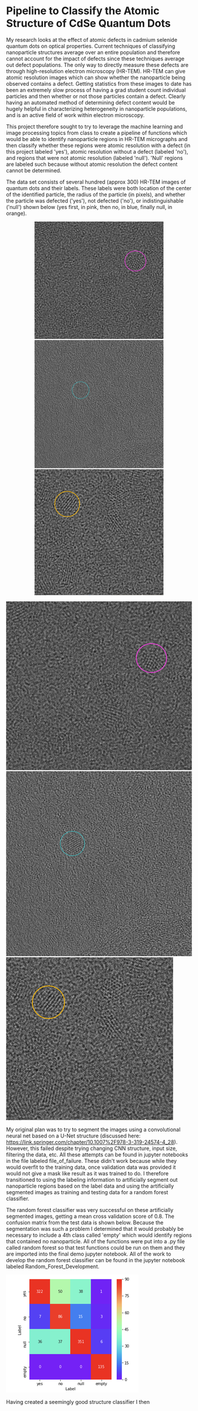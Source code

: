 # Pipeline to Classify the Atomic Structure of CdSe Quantum Dots

My research looks at the effect of atomic defects in cadmium selenide quantum
dots on optical properties. Current techniques of classifying nanoparticle
structures average over an entire population and therefore cannot account for
the impact of defects since these techniques average out defect populations.
The only way to directly measure these defects are through high-resolution
electron microscopy (HR-TEM). HR-TEM can give atomic resolution images which
can show whether the nanoparticle being observed contains a defect. Getting
statistics from these images to date has been an extremely slow process of
having a grad student count individual particles and then whether or not those
particles contain a defect. Clearly having an automated method of determining
defect content would be hugely helpful in characterizing heterogeneity
in nanoparticle populations, and is an active field of work within electron
microscopy.

This project therefore sought to try to leverage the machine learning and
image processing topics from class to create a pipeline of functions which would
be able to identify nanoparticle regions in HR-TEM micrographs and then classify
whether these regions were atomic resolution with a defect (in this project
labeled 'yes'), atomic resolution without a defect (labeled 'no'), and regions
that were not atomic resolution (labeled 'null'). 'Null' regions are labeled
such because without atomic resolution the defect content cannot be determined.

The data set consists of several hundred (approx 300) HR-TEM images of quantum
dots and their labels. These labels were both location of the center of the
identified particle, the radius of the particle (in pixels), and whether the
particle was defected ('yes'), not defected ('no'), or indistinguishable
('null') shown below (yes first, in pink, then no, in blue, finally null,
  in orange).
  <p align="center">
    <img src="README_images/np_yes.tif" width="350"/>
    <img src="README_images/np_no.tif" width="350"/>
    <img src="README_images/np_null.tif" width="350"/>
  </p>

![yes](README_images/np_yes.tif)
![no](README_images/np_no.tif)
![null](README_images/np_null.tif)

My original plan was to try to segment the images using a convolutional neural
net based on a U-Net structure (discussed here:
  https://link.springer.com/chapter/10.1007%2F978-3-319-24574-4_28). However,
  this failed despite trying changing CNN structure, input size,
  filtering the data, etc. All these attempts can be found in jupyter notebooks
  in the file labeled file_of_failure. These didn't work because while they
  would overfit to the training data, once validation data was provided it would
  not give a mask like result as it was trained to do. I therefore
  transitioned to using the labeling information to artificially segment out
  nanoparticle regions based on the label data and using the artificially
  segmented images as training and testing data for a random forest classifier.

  The random forest classifier was very successful on these artificially
  segmented images, getting a mean cross validation score of 0.8. The confusion
  matrix from the test data is shown below. Because the segmentation was such
  a problem I determined that it would probably be necessary to include a 4th
  class called 'empty' which would identify regions that contained no
  nanoparticle. All of the functions were put into a .py file called random
  forest so that test functions could be run on them and they are imported into
 the final demo jupyter notebook. All of the work to develop the random forest
 classifier can be found in the jupyter notebook labeled
 Random_Forest_Development.

  ![confusion_matrix](README_images/confusion_matrix.tif)

  Having created a seemingly good structure classifier I then
